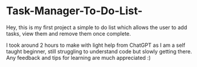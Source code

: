 # Task-Manager-To-Do-List-
Hey, this is my first project a simple to do list which allows the user to add tasks, view them and remove them once complete. 

I took around 2 hours to make with light help from ChatGPT as I am a self taught beginner, still struggling to understand code but slowly getting there.  Any feedback and tips for learning are much appreciated  :)
